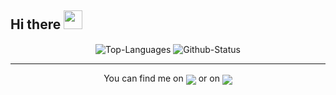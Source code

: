 <h2 align="left">Hi there <img src="https://raw.githubusercontent.com/MartinHeinz/MartinHeinz/master/wave.gif" width="30px">
</h2>
<div align="center">
  <img align="center" src="https://github-readme-stats.vercel.app/api/top-langs/?username=mehrshaad&layout=compact&langs_count=6&custom_title=Most Used Languages&hide_border=true&border_radius=15&bg_color=33333350&title_color=479aff&text_color=ffffff" alt="Top-Languages"/> <img align="center" src="https://github-readme-stats.vercel.app/api?username=mehrshaad&count_private=true&show_icons=true%20&hide=stars&include_all_commits=false&line_height=24&custom_title=GitHub%20Status&hide_border=true&border_radius=15&bg_color=33333350&title_color=479aff&text_color=ffffff&icon_color=479aff" alt="Github-Status"/>
  </div>
 <hr>
<div align="center">
You can find me on <a href="https://www.instagram.com/mehrshaad1379/"><img align="center" src="https://img.icons8.com/fluency/30/000000/instagram-new.png"/></a> or on <a href="https://www.linkedin.com/in/mehrshad-dadashzadeh-7053491b3/"><img align="center" src="https://img.icons8.com/color/30/000000/linkedin.png"/></a></div>
